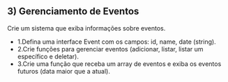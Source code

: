 ## 3) Gerenciamento de Eventos
Crie um sistema que exiba informações sobre eventos.
- 1.Defina uma interface Event com os campos: id, name, date (string).
- 2.Crie funções para gerenciar eventos (adicionar, listar, listar um específico e deletar).
- 3.Crie uma função que receba um array de eventos e exiba os eventos futuros (data maior que a atual).